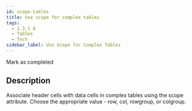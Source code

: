 ```yaml
---
id: scope-tables
title: Use scope for complex tables
tags:
  - 1.3.1 A
  - Tables
  - Tech
sidebar_label: Use Scope for Complex Tables
---
```


Mark as completed

## Description

Associate header cells with data cells in complex tables using the scope attribute. Choose the appropriate value - row, col, rowgroup, or colgroup.
